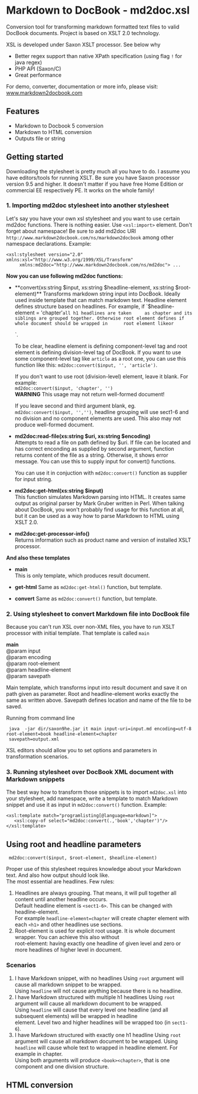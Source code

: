 Markdown to DocBook - md2doc.xsl
================================

Conversion tool for transforming markdown formatted text files to valid DocBook documents. Project is based on XSLT 2.0 technology.

XSL is developed under Saxon XSLT processor. See below why
 
   * Better regex support than native XPath specification (using flag `!` for java regex)
   * PHP API (Saxon/C)
   * Great performance

For demo, converter, documentation or more info, please visit:
www.markdown2docbook.com


Features
--------

   * Markdown to Docbook 5 conversion
   * Markdown to HTML conversion
   * Outputs file or string

Getting started
---------------

Downloading the stylesheet is pretty much all you have to do. I assume you have editors/tools for running XSLT. 
Be sure you have Saxon processor version 9.5 and higher. It doesn't matter if you have free Home Edition or commercial EE respectively PE. It works on the whole family! 

### 1. Importing md2doc stylesheet into another stylesheet ###
      
  Let's say you have your own xsl stylesheet and you want to use certain md2doc functions.
  There is nothing easier. Use `<xsl:import>` element. Don't forget about namespace! Be sure to add md2doc URI                `http://www.markdown2docbook.com/ns/markdown2docbook` among other namespace declarations. Example:

    <xsl:stylesheet version="2.0" xmlns:xsl="http://www.w3.org/1999/XSL/Transform"
         xmlns:md2doc="http://www.markdown2docbook.com/ns/md2doc"> ...

  **Now you can use following md2doc functions:**
     
  * **convert(xs:string $input, xs:string $headline-element, xs:string $root-element)**  
    Transforms markdown string input into DocBook. Ideally used inside template that can match markdown text. Headline           element defines structure based on headlines. For example, if `$headline-element = 'chapter'` all h1 headlines are taken     as chapter and its siblings are grouped together. Otherwise root element defines if whole document should be wrapped in      root element like `<book>` or `<article>`.

    To be clear, headline element is defining component-level tag and root element is defining division-level tag of             DocBook. If you want to use some component-level tag like `article` as a root one, you can use this function like this:      `md2doc:convert($input, '', 'article')`.
    
    If you don't want to use root (division-level) element, leave it blank. For example:  
    `md2doc:convert($input, 'chapter', '')`  
    **WARNING** This usage may not return well-formed document!
    
    If you leave second and third argument blank, eg. `md2doc:convert($input, '','')`, headline grouping will use sect1-6 and     no division and no component elements are used. This also may not produce well-formed document.

  * **md2doc:read-file(xs:string $uri, xs:string $encoding)**  
    Attempts to read a file on path defined by $uri. If file can be located and has correct enconding as supplied by second      argument, function returns content of the file as a string. Otherwise, it shows error message. You can use this to supply     input for convert() functions.

    You can use it in conjuction with `md2doc:convert()` function as supplier for input string.

  * **md2doc:get-html(xs:string $input)**  
    This function simulates Markdown parsing into HTML. It creates same output as original parser by Mark Gruber written in      Perl. When talking about DocBook, you won't probably find usage for this function at all, but it can be used as a way how     to parse Markdown to HTML using XSLT 2.0.
    
  * **md2doc:get-processor-info()**  
    Returns information such as product name and version of installed XSLT processor.

**And also these templates**

  * **main**  
    This is only template, which produces result document.
  
  * **get-html**
    Same as `md2doc:get-html()` function, but template.

  * **convert**
     Same as `md2doc:convert()` function, but template.
 
### 2. Using stylesheet to convert Markdown file into DocBook file ###

 Because you can't run XSL over non-XML files, you have to run XSLT processor with initial template. That template is called `main`
  
 **main**  
   @param input  
   @param encoding  
   @param root-element  
   @param headline-element  
   @param savepath   

  Main template, which transforms input into result document and save it on path given as parameter. Root and                  headline-element works exactly the same as written above. Savepath defines location and name of the file to be saved. 

  Running from command line
  
     java  -jar dir/saxon9he.jar it main input-uri=input.md encoding=utf-8 root-element=book headline-element=chapter  
     savepath=output.xml 

  XSL editors should allow you to set options and parameters in transformation scenarios.

### 3. Running stylesheet over DocBook XML document with Markdown snippets ###

  The best way how to transform those snippets is to import `md2doc.xsl` into your stylesheet, add namespace, write a template to match Markdown snippet and use it as input in `md2doc:convert()` function. Example:
  
    <xsl:template match="programlisting[@language=markdown]">
       <xsl:copy-of select="md2doc:convert(.,'book','chapter')"/>
    </xsl:template>
    
Using root and headline parameters 
----------------------------------

     md2doc:convert($input, $root-element, $headline-element)

Proper use of this stylesheet requires knowledge about your Markdown text. And also how output should look like.  
The most essential are headlines. Few rules:
  
  1. Headlines are always grouping. That means, it will pull together all content until another headline occurs.  
     Default headline element is `<sect1-6>`. This can be changed with headline-element.  
     For example `headline-element=chapter` will create chapter element with each `<h1>` and other headlines use sections.
  2. Root-element is used for explicit root usage. It is whole document wrapper. You can achieve this also without  
     root-element: having exactly one headline of given level and zero or more headlines of higher level in document.
  
  ### Scenarios

  1. I have Markdown snippet, with no headlines
     Using `root` argument will cause all markdown snippet to be wrapped.  
     Using `headline` will not cause anything because there is no headline.
  2. I have Markdown structured with multiple h1 headlines
     Using `root` argument will cause all markdown document to be wrapped.  
     Using `headline` will cause that every level one headline (and all subsequent elements) will be wrapped in headline  
     element. Level two and higher headlines will be wrapped too (in `sect1-6`).
  3. I have Markdown structured with exactly one h1 headline
     Using `root` argument will cause all markdown document to be wrapped. 
     Using `headline` will cause whole text to wrapped in headline element. For example in chapter.  
     Using both arguments will produce `<book><chapter>`, that is one component and one division structure.


HTML conversion
---------------


